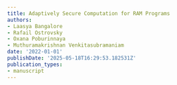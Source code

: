 ```yaml
---
title: Adaptively Secure Computation for RAM Programs
authors:
- Laasya Bangalore
- Rafail Ostrovsky
- Oxana Poburinnaya
- Muthuramakrishnan Venkitasubramaniam
date: '2022-01-01'
publishDate: '2025-05-18T16:29:53.182531Z'
publication_types:
- manuscript
---
```

